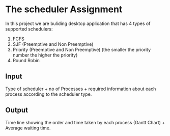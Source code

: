 # The scheduler Assignment
In this project we are buliding desktop application that has 4 types of supported schedulers:
1. FCFS
2. SJF (Preemptive and Non Preemptive)
3. Priority (Preemptive and Non Preemptive) (the smaller the priority number the
higher the priority)
4. Round Robin
## Input 
Type of scheduler + no of Processes + required information about each process
according to the scheduler type.
## Output
Time line showing the order and time taken by each process (Gantt Chart) +
Average waiting time.
